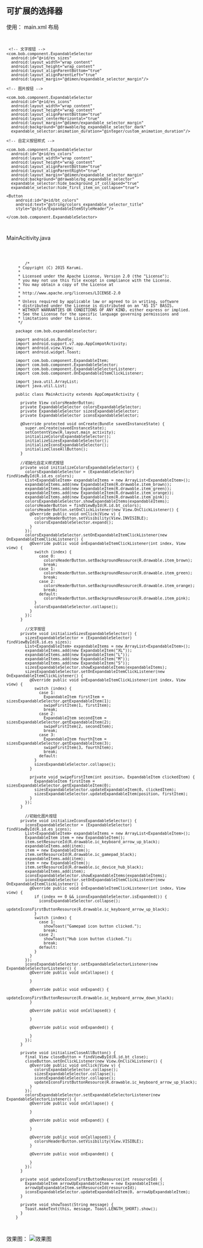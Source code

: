 ## 可扩展的选择器 ##

使用：
main.xml 布局
<code>

	 <!-- 文字按钮 -->
  	<com.bob.component.ExpandableSelector
      android:id="@+id/es_sizes"
      android:layout_width="wrap_content"
      android:layout_height="wrap_content"
      android:layout_alignParentBottom="true"
      android:layout_alignParentLeft="true"
      android:layout_margin="@dimen/expandable_selector_margin"/>

  	<!-- 图片按钮 -->

  	<com.bob.component.ExpandableSelector
      android:id="@+id/es_icons"
      android:layout_width="wrap_content"
      android:layout_height="wrap_content"
      android:layout_alignParentBottom="true"
      android:layout_centerHorizontal="true"
      android:layout_margin="@dimen/expandable_selector_margin"
      android:background="@drawable/bg_expandable_selector_dark"
      expandable_selector:animation_duration="@integer/custom_animation_duration"/>

  	<!-- 自定义按钮样式 -->

  	<com.bob.component.ExpandableSelector
      android:id="@+id/es_colors"
      android:layout_width="wrap_content"
      android:layout_height="wrap_content"
      android:layout_alignParentBottom="true"
      android:layout_alignParentRight="true"
      android:layout_margin="@dimen/expandable_selector_margin"
      android:background="@drawable/bg_expandable_selector"
      expandable_selector:hide_background_if_collapsed="true"
      expandable_selector:hide_first_item_on_collapse="true">

    <Button
        android:id="@+id/bt_colors"
        android:text="@string/colors_expandable_selector_title"
        style="@style/ExpandableItemStyleHeader"/>

  	</com.bob.component.ExpandableSelector>


</code>

MainAcitivity.java

<code>

			/*
		 * Copyright (C) 2015 Karumi.
		 *
		 * Licensed under the Apache License, Version 2.0 (the "License");
		 * you may not use this file except in compliance with the License.
		 * You may obtain a copy of the License at
		 *
		 * http://www.apache.org/licenses/LICENSE-2.0
		 *
		 * Unless required by applicable law or agreed to in writing, software
		 * distributed under the License is distributed on an "AS IS" BASIS,
		 * WITHOUT WARRANTIES OR CONDITIONS OF ANY KIND, either express or implied.
		 * See the License for the specific language governing permissions and
		 * limitations under the License.
		 */
		
		package com.bob.expandableselector;
		
		import android.os.Bundle;
		import android.support.v7.app.AppCompatActivity;
		import android.view.View;
		import android.widget.Toast;
		
		import com.bob.component.ExpandableItem;
		import com.bob.component.ExpandableSelector;
		import com.bob.component.ExpandableSelectorListener;
		import com.bob.component.OnExpandableItemClickListener;
		
		import java.util.ArrayList;
		import java.util.List;
		
		public class MainActivity extends AppCompatActivity {
		
		  private View colorsHeaderButton;
		  private ExpandableSelector colorsExpandableSelector;
		  private ExpandableSelector sizesExpandableSelector;
		  private ExpandableSelector iconsExpandableSelector;
		
		  @Override protected void onCreate(Bundle savedInstanceState) {
		    super.onCreate(savedInstanceState);
		    setContentView(R.layout.main_activity);
		    initializeColorsExpandableSelector();
		    initializeSizesExpandableSelector();
		    initializeIconsExpandableSelector();
		    initializeCloseAllButton();
		  }
		
		  //初始化自定义样式按钮
		  private void initializeColorsExpandableSelector() {
		    colorsExpandableSelector = (ExpandableSelector) findViewById(R.id.es_colors);
		    List<ExpandableItem> expandableItems = new ArrayList<ExpandableItem>();
		    expandableItems.add(new ExpandableItem(R.drawable.item_brown));
		    expandableItems.add(new ExpandableItem(R.drawable.item_green));
		    expandableItems.add(new ExpandableItem(R.drawable.item_orange));
		    expandableItems.add(new ExpandableItem(R.drawable.item_pink));
		    colorsExpandableSelector.showExpandableItems(expandableItems);
		    colorsHeaderButton = findViewById(R.id.bt_colors);
		    colorsHeaderButton.setOnClickListener(new View.OnClickListener() {
		      @Override public void onClick(View v) {
		        colorsHeaderButton.setVisibility(View.INVISIBLE);
		        colorsExpandableSelector.expand();
		      }
		    });
		    colorsExpandableSelector.setOnExpandableItemClickListener(new OnExpandableItemClickListener() {
		      @Override public void onExpandableItemClickListener(int index, View view) {
		        switch (index) {
		          case 0:
		            colorsHeaderButton.setBackgroundResource(R.drawable.item_brown);
		            break;
		          case 1:
		            colorsHeaderButton.setBackgroundResource(R.drawable.item_green);
		            break;
		          case 2:
		            colorsHeaderButton.setBackgroundResource(R.drawable.item_orange);
		            break;
		          default:
		            colorsHeaderButton.setBackgroundResource(R.drawable.item_pink);
		        }
		        colorsExpandableSelector.collapse();
		      }
		    });
		  }
		
		    //文字按钮
		  private void initializeSizesExpandableSelector() {
		    sizesExpandableSelector = (ExpandableSelector) findViewById(R.id.es_sizes);
		    List<ExpandableItem> expandableItems = new ArrayList<ExpandableItem>();
		    expandableItems.add(new ExpandableItem("XL"));
		    expandableItems.add(new ExpandableItem("L"));
		    expandableItems.add(new ExpandableItem("M"));
		    expandableItems.add(new ExpandableItem("S"));
		    sizesExpandableSelector.showExpandableItems(expandableItems);
		    sizesExpandableSelector.setOnExpandableItemClickListener(new OnExpandableItemClickListener() {
		      @Override public void onExpandableItemClickListener(int index, View view) {
		        switch (index) {
		          case 1:
		            ExpandableItem firstItem = sizesExpandableSelector.getExpandableItem(1);
		            swipeFirstItem(1, firstItem);
		            break;
		          case 2:
		            ExpandableItem secondItem = sizesExpandableSelector.getExpandableItem(2);
		            swipeFirstItem(2, secondItem);
		            break;
		          case 3:
		            ExpandableItem fourthItem = sizesExpandableSelector.getExpandableItem(3);
		            swipeFirstItem(3, fourthItem);
		            break;
		          default:
		        }
		        sizesExpandableSelector.collapse();
		      }
		
		      private void swipeFirstItem(int position, ExpandableItem clickedItem) {
		        ExpandableItem firstItem = sizesExpandableSelector.getExpandableItem(0);
		        sizesExpandableSelector.updateExpandableItem(0, clickedItem);
		        sizesExpandableSelector.updateExpandableItem(position, firstItem);
		      }
		    });
		  }
		
		    //初始化图片按钮
		  private void initializeIconsExpandableSelector() {
		    iconsExpandableSelector = (ExpandableSelector) findViewById(R.id.es_icons);
		    List<ExpandableItem> expandableItems = new ArrayList<ExpandableItem>();
		    ExpandableItem item = new ExpandableItem();
		    item.setResourceId(R.drawable.ic_keyboard_arrow_up_black);
		    expandableItems.add(item);
		    item = new ExpandableItem();
		    item.setResourceId(R.drawable.ic_gamepad_black);
		    expandableItems.add(item);
		    item = new ExpandableItem();
		    item.setResourceId(R.drawable.ic_device_hub_black);
		    expandableItems.add(item);
		    iconsExpandableSelector.showExpandableItems(expandableItems);
		    iconsExpandableSelector.setOnExpandableItemClickListener(new OnExpandableItemClickListener() {
		      @Override public void onExpandableItemClickListener(int index, View view) {
		        if (index == 0 && iconsExpandableSelector.isExpanded()) {
		          iconsExpandableSelector.collapse();
		          updateIconsFirstButtonResource(R.drawable.ic_keyboard_arrow_up_black);
		        }
		        switch (index) {
		          case 1:
		            showToast("Gamepad icon button clicked.");
		            break;
		          case 2:
		            showToast("Hub icon button clicked.");
		            break;
		          default:
		        }
		      }
		    });
		    iconsExpandableSelector.setExpandableSelectorListener(new ExpandableSelectorListener() {
		      @Override public void onCollapse() {
		
		      }
		
		      @Override public void onExpand() {
		        updateIconsFirstButtonResource(R.drawable.ic_keyboard_arrow_down_black);
		      }
		
		      @Override public void onCollapsed() {
		
		      }
		
		      @Override public void onExpanded() {
		
		      }
		    });
		  }
		
		  private void initializeCloseAllButton() {
		    final View closeButton = findViewById(R.id.bt_close);
		    closeButton.setOnClickListener(new View.OnClickListener() {
		      @Override public void onClick(View v) {
		        colorsExpandableSelector.collapse();
		        sizesExpandableSelector.collapse();
		        iconsExpandableSelector.collapse();
		        updateIconsFirstButtonResource(R.drawable.ic_keyboard_arrow_up_black);
		      }
		    });
		    colorsExpandableSelector.setExpandableSelectorListener(new ExpandableSelectorListener() {
		      @Override public void onCollapse() {
		
		      }
		
		      @Override public void onExpand() {
		
		      }
		
		      @Override public void onCollapsed() {
		        colorsHeaderButton.setVisibility(View.VISIBLE);
		      }
		
		      @Override public void onExpanded() {
		
		      }
		    });
		  }
		
		  private void updateIconsFirstButtonResource(int resourceId) {
		    ExpandableItem arrowUpExpandableItem = new ExpandableItem();
		    arrowUpExpandableItem.setResourceId(resourceId);
		    iconsExpandableSelector.updateExpandableItem(0, arrowUpExpandableItem);
		  }
		
		  private void showToast(String message) {
		    Toast.makeText(this, message, Toast.LENGTH_SHORT).show();
		  }
		}


</code>

效果图：
![效果图]("shili.png")